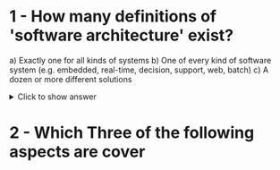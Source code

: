 
# 1 - How many definitions of 'software architecture' exist?

a) Exactly one for all kinds of systems
b) One of every kind of software system (e.g. embedded, real-time, decision, support, web, batch)
c) A dozen or more different solutions

<details> <summary>Click to show answer</summary> <p>c</p> </details>

# 2 - Which Three of the following aspects are cover